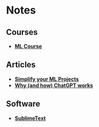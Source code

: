 # Notes

## Courses
* [__ML Course__](https://ml-course.github.io/master/notebooks/05%20-%20Ensemble%20Learning.html)

## Articles
* [__Simplify your ML Projects__](https://towardsdatascience.com/simplify-your-machine-learning-projects-ab171d19c9ef)
* [__Why (and how) ChatGPT works__](https://writings.stephenwolfram.com/2023/02/what-is-chatgpt-doing-and-why-does-it-work/?fbclid=IwAR1k0K-cQ-B8LSsCsvEWzo5zrGD4MlFq_28E80YX418O4TsAK2GRFXmFgCw)

## Software
* [__SublimeText__](https://www.sublimetext.com/)
